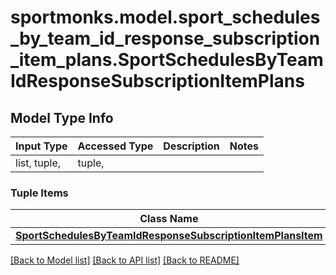 # sportmonks.model.sport_schedules_by_team_id_response_subscription_item_plans.SportSchedulesByTeamIdResponseSubscriptionItemPlans

## Model Type Info
Input Type | Accessed Type | Description | Notes
------------ | ------------- | ------------- | -------------
list, tuple,  | tuple,  |  | 

### Tuple Items
Class Name | Input Type | Accessed Type | Description | Notes
------------- | ------------- | ------------- | ------------- | -------------
[**SportSchedulesByTeamIdResponseSubscriptionItemPlansItem**](SportSchedulesByTeamIdResponseSubscriptionItemPlansItem.md) | [**SportSchedulesByTeamIdResponseSubscriptionItemPlansItem**](SportSchedulesByTeamIdResponseSubscriptionItemPlansItem.md) | [**SportSchedulesByTeamIdResponseSubscriptionItemPlansItem**](SportSchedulesByTeamIdResponseSubscriptionItemPlansItem.md) |  | 

[[Back to Model list]](../../README.md#documentation-for-models) [[Back to API list]](../../README.md#documentation-for-api-endpoints) [[Back to README]](../../README.md)

